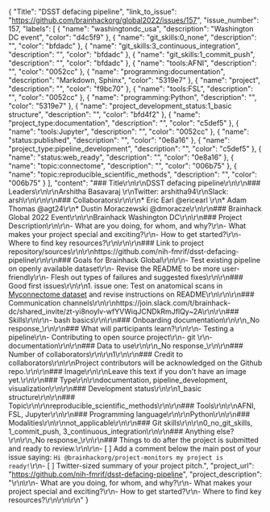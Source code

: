 {
  "Title": "DSST defacing pipeline",
  "link_to_issue": "https://github.com/brainhackorg/global2022/issues/157",
  "issue_number": 157,
  "labels": [
    {
      "name": "washingtondc_usa",
      "description": "Washington DC event",
      "color": "d4c5f9"
    },
    {
      "name": "git_skills:0_none",
      "description": "",
      "color": "bfdadc"
    },
    {
      "name": "git_skills:3_continuous_integration",
      "description": "",
      "color": "bfdadc"
    },
    {
      "name": "git_skills:1_commit_push",
      "description": "",
      "color": "bfdadc"
    },
    {
      "name": "tools:AFNI",
      "description": "",
      "color": "0052cc"
    },
    {
      "name": "programming:documentation",
      "description": "Markdown, Sphinx",
      "color": "5319e7"
    },
    {
      "name": "project",
      "description": "",
      "color": "f9bc70"
    },
    {
      "name": "tools:FSL",
      "description": "",
      "color": "0052cc"
    },
    {
      "name": "programming:Python",
      "description": "",
      "color": "5319e7"
    },
    {
      "name": "project_development_status:1_basic structure",
      "description": "",
      "color": "bfd4f2"
    },
    {
      "name": "project_type:documentation",
      "description": "",
      "color": "c5def5"
    },
    {
      "name": "tools:Jupyter",
      "description": "",
      "color": "0052cc"
    },
    {
      "name": "status:published",
      "description": "",
      "color": "0e8a16"
    },
    {
      "name": "project_type:pipeline_development",
      "description": "",
      "color": "c5def5"
    },
    {
      "name": "status:web_ready",
      "description": "",
      "color": "0e8a16"
    },
    {
      "name": "topic:connectome",
      "description": "",
      "color": "006b75"
    },
    {
      "name": "topic:reproducible_scientific_methods",
      "description": "",
      "color": "006b75"
    }
  ],
  "content": "### Title\r\n\r\nDSST defacing pipeline\r\n\r\n### Leaders\r\n\r\nArshitha Basavaraj \r\nTwitter: arshitha94\r\nSlack: arsh\r\n\r\n\r\n### Collaborators\r\n\r\n* Eric Earl @ericearl \r\n* Adam Thomas @agt24\r\n* Dustin Moraczewski @dmoracze\r\n\r\n### Brainhack Global 2022 Event\r\n\r\nBrainhack Washington DC\r\n\r\n### Project Description\r\n\r\n- What are you doing, for whom, and why?\r\n- What makes your project special and exciting?\r\n- How to get started?\r\n- Where to find key resources?\r\n\r\n\r\n### Link to project repository/sources\r\n\r\nhttps://github.com/nih-fmrif/dsst-defacing-pipeline\r\n\r\n### Goals for Brainhack Global\r\n\r\n- Test existing pipeline on openly available dataset\r\n- Revise the README to be more user-friendly\r\n- Flesh out types of failures and suggested fixes\r\n\r\n### Good first issues\r\n\r\n1. issue one: Test on anatomical scans in [Myconnectome dataset](https://openneuro.org/datasets/ds000031/versions/1.0.0) and revise instructions on README\r\n\r\n\r\n### Communication channels\r\n\r\nhttps://join.slack.com/t/brainhack-dc/shared_invite/zt-yi8noylv-wfYVWiqJCNDkRmJflQy~2A\r\n\r\n### Skills\r\n\r\n- bash basics\r\n\r\n### Onboarding documentation\r\n\r\n_No response_\r\n\r\n### What will participants learn?\r\n\r\n- Testing a pipeline\r\n- Contributing to open source project\r\n- git \r\n- documentation\r\n\r\n### Data to use\r\n\r\n_No response_\r\n\r\n### Number of collaborators\r\n\r\n1\r\n\r\n### Credit to collaborators\r\n\r\nProject contributors will be acknowledged on the Github repo.\r\n\r\n### Image\r\n\r\nLeave this text if you don't have an image yet.\r\n\r\n### Type\r\n\r\ndocumentation, pipeline_development, visualization\r\n\r\n### Development status\r\n\r\n1_basic structure\r\n\r\n### Topic\r\n\r\nreproducible_scientific_methods\r\n\r\n### Tools\r\n\r\nAFNI, FSL, Jupyter\r\n\r\n### Programming language\r\n\r\nPython\r\n\r\n### Modalities\r\n\r\nnot_applicable\r\n\r\n### Git skills\r\n\r\n0_no_git_skills, 1_commit_push, 3_continuous_integration\r\n\r\n### Anything else?\r\n\r\n_No response_\r\n\r\n### Things to do after the project is submitted and ready to review.\r\n\r\n- [ ] Add a comment below the main post of your issue saying: `Hi @brainhackorg/project-monitors my project is ready!`\r\n- [ ] Twitter-sized summary of your project pitch.",
  "project_url": "https://github.com/nih-fmrif/dsst-defacing-pipeline",
  "project_description": "\r\n\r\n- What are you doing, for whom, and why?\r\n- What makes your project special and exciting?\r\n- How to get started?\r\n- Where to find key resources?\r\n\r\n\r\n"
}
